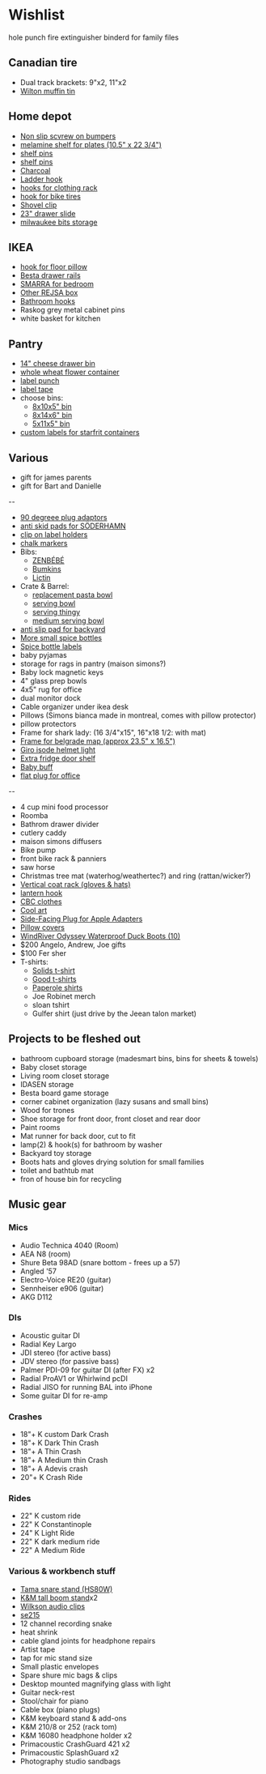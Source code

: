 # Wishlist

hole punch
fire extinguisher
binderd for family files

## Canadian tire

- Dual track brackets: 9"x2, 11"x2
- [Wilton muffin tin](https://www.canadiantire.ca/en/pdp/wilton-gourmet-choice-muffin-pan-12-cup-0420517p.html)

## Home depot

- [Non slip scvrew on bumpers](https://www.homedepot.ca/product/everbilt-7-8-inch-rubber-screw-on-bumpers-4-per-pack-/1000100248)
- [melamine shelf for plates (10.5" x 22 3/4")](https://www.homedepot.ca/product/alexandria-moulding-1-1-16-inch-x-10-1-2-inch-x-36-inch-unfinished-oak-stair-tread-2-4-mm-veneer-/1000147545)
- [shelf pins](https://www.homedepot.ca/product/richelieu--pack-of-8-3-16-in-5-mm-polycarbonate-shelf-pin-white/1000401285)
- [shelf pins](https://www.homedepot.ca/product/richelieu--pack-of-8-1-4-in-6-35-mm-plastic-shelf-pin-white/1000401281)
- [Charcoal](https://www.homedepot.ca/product/kingsford-kingsford-original-charcoal-briquettes-bbq-charcoal-for-grilling-7-26-kg/1001357500)
- [Ladder hook](https://www.homedepot.ca/product/everbilt-50-lb-capacity-ladder-and-wheelbarrow-hook-in-black/1001093822)
- [hooks for clothing rack](https://www.homedepot.ca/product/everbilt-100-lb-capacity-small-strap-hook-zinc-plated-with-vinyl-coating/1001094114)
- [hook for bike tires](https://www.homedepot.ca/product/fuller-4-inch-multi-purpose-hook-with-25-lb-capacity/1001159390)
- [Shovel clip](https://www.homedepot.ca/product/fuller-7-8-inch-spring-loaded-storage-grips-2-pack-/1001159394)
- [23" drawer slide](https://www.homedepot.ca/product/richelieu-tri-roller-drawer-slide-kit-22-3-4-in-zinc-and-white/1000401216)
- [milwaukee bits storage](https://www.homedepot.ca/product/milwaukee-tool-packout-10-compartment-low-profile-small-parts-organizer/1001242094)

## IKEA

- [hook for floor pillow](https://www.ikea.com/ca/en/p/bjaernum-hook-aluminum-40152591/)
- [Besta drawer rails](https://www.ikea.com/us/en/p/besta-drawer-runner-soft-closing-40348715/)
- [SMARRA for bedroom](https://www.ikea.com/ca/en/p/smarra-box-with-lid-natural-90348063/)
- [Other REJSA box](https://www.ikea.com/ca/en/p/rejsa-box-gray-green-metal-60457789/)
- [Bathroom hooks](https://www.ikea.com/ca/en/p/tisken-hook-with-suction-cup-white-70381275/)
- Raskog grey metal cabinet pins
- white basket for kitchen

## Pantry

- [14" cheese drawer bin](https://www.amazon.ca/Madesmart-Junk-Drawer-Organizer-Granite/dp/B0109TGL4U)
- [whole wheat flower container](https://www.amazon.ca/Starfrit-094385-002-0000-ProKeeper-Plastic-Container/dp/B07DMQY6KT)
- [label punch](https://www.amazon.ca/DYMO-12966-Mechanical-Embosser-Tape/dp/B0000AQOD3/142-7259261-6180728?psc=1)
- [label tape](https://www.amazon.ca/Embossing-Compatible-Plastic-Organizer-DYM12966/dp/B07PWBMZKS/142-7259261-6180728?psc=1)
- choose bins:
  - [8x10x5" bin](https://www.amazon.ca/InterDesign-Kitchen-Organizer-Refrigerator-Cabinet-10/dp/B00CS8DT00/142-7259261-6180728?psc=1)
  - [8x14x6" bin](https://www.amazon.ca/InterDesign-Refrigerator-Freezer-Storage-Organizer/dp/B00A17UK0C?psc=1)
  - [5x11x5" bin](https://www.amazon.ca/InterDesign-Refrigerator-Freezer-Organizer-Condiment/dp/B009L3LVNW/142-7259261-6180728?psc=1)
- [custom labels for starfrit containers](https://www.etsy.com/ca/listing/842966160/custom-vinyl-spice-jar-labels-20-font)

## Various

- gift for james parents
- gift for Bart and Danielle

--

- [90 degreee plug adaptors](https://www.amazon.ca/FIRMERST-1875W-Flat-Extension-Black/dp/B078X85TJN)
- [anti skid pads for SÖDERHAMN](https://www.amazon.ca/Scotch-SP940-NA-Gripping-1-5-Inch-Diameter/dp/B00V7UD8ZQ)
- [clip on label holders](https://www.amazon.ca/Talented-Kitchen-Organization-Solution-Removable/dp/B082Q3P4NR/142-7259261-6180728)
- [chalk markers](https://www.amazon.ca/White-Chalk-Markers-Chalkboard-Blackboard/dp/B00VKI4BDI)
- Bibs:
  - [ZENBÉBÉ](https://www.amazon.ca/ZENB%C3%89B%C3%89-Baby-Bib-Boys-Girls/dp/B08HKK78PT)
  - [Bumkins](https://www.amazon.ca/Bumkins-Waterproof-Sleeved-Hearts-Months/dp/B079G1LN65)
  - [Lictin](https://www.amazon.ca/Lictin-Pcs-Waterproof-Long-sleeved-Bibs/dp/B07Y9M5Y7L)
- Crate & Barrel:
  - [replacement pasta bowl](https://www.crateandbarrel.com/marin-matte-black-low-pasta-bowl/s467282)
  - [serving bowl](https://www.crateandbarrel.com/oven-to-table-serving-bowl-with-trivet/s441270)
  - [serving thingy](https://www.crateandbarrel.com/oven-to-table-two-part-dish-with-trivet/s244757)
  - [medium serving bowl](https://www.crateandbarrel.com/carson-medium-acacia-serving-bowl/s515602)
- [anti slip pad for backyard](https://www.amazon.ca/Stair-Treads-Non-Slip-Outdoor-Tape/dp/B07VM8K9G9/142-7259261-6180728)
- [More small spice bottles](https://www.amazon.ca/Bekith-Straight-Airtight-Plastic-Smooth/dp/B07KPBYZ5V)
- [Spice bottle labels](https://www.amazon.ca/Talented-Kitchen/b?node=14338751011)
- baby pyjamas
- storage for rags in pantry (maison simons?)
- Baby lock magnetic keys
- 4" glass prep bowls
- 4x5" rug for office
- dual monitor dock
- Cable organizer under ikea desk
- Pillows (Simons bianca made in montreal, comes with pillow protector)
- pillow protectors
- Frame for shark lady: (16 3/4"x15", 16"x18 1/2: with mat)
- [Frame for belgrade map (approx 23.5" x 16.5")](https://www.arttoframe.com/23x15-Satin-White-Frame-picture-frame/FRBW26074?page_type=E)
- [Giro isode helmet light](https://www.amazon.ca/GIRO-Sport-Vent-Light-Black/dp/B0859KZSB6)
- [Extra fridge door shelf](https://www.reliableparts.ca/product/inv_15152029)
- [Baby buff](https://www.altitude-sports.com/products/buff-baby-buff-llll-30158)
- [flat plug for office](https://www.amazon.ca/GE-Designer-Extension-Tangle-Free-42385/dp/B07JQ4F8W9)

--

- 4 cup mini food processor
- Roomba
- Bathrom drawer divider
- cutlery caddy
- maison simons diffusers
- Bike pump
- front bike rack & panniers
- saw horse
- Christmas tree mat (waterhog/weathertec?) and ring (rattan/wicker?)
- [Vertical coat rack (gloves & hats)](https://www.cb2.ca/barker-matte-black-vertical-wall-mounted-coat-rack/s348793)
- [lantern hook](https://www.crateandbarrel.com/archer-wall-mounted-lantern-hook/s445852)
- [CBC clothes](https://retrokid.ca/collections/cbc-retro)
- [Cool art](https://www.concealed-art.com/nes-art)
- [Side-Facing Plug for Apple Adapters](https://tenonedesign.com/blockhead.php)
- [Pillow covers](https://deijistudios.com/collections/linen-duvet-sets)
- [WindRiver Odyssey Waterproof Duck Boots (10)](https://www.marks.com/en/windriver-mens-odyssey-waterproof-duck-boots-103219.html)
- $200 Angelo, Andrew, Joe gifts
- $100 Fer sher
- T-shirts:
  - [Solids t-shirt](https://solids.bandcamp.com/merch)
  - [Good t-shirts](https://us.kowtowclothing.com/)
  - [Paperole shirts](https://www.paperole.com/)
  - Joe Robinet merch
  - sloan tshirt
  - Gulfer shirt (just drive by the Jeean talon market)

## Projects to be fleshed out

- bathroom cupboard storage (madesmart bins, bins for sheets & towels)
- Baby closet storage
- Living room closet storage
- IDASEN storage
- Besta board game storage
- corner cabinet organization (lazy susans and small bins)
- Wood for trones
- Shoe storage for front door, front closet and rear door
- Paint rooms
- Mat runner for back door, cut to fit
- lamp(2) & hook(s) for bathroom by washer
- Backyard toy storage
- Boots hats and gloves drying solution for small families
- toilet and bathtub mat
- fron of house bin for recycling

## Music gear

### Mics

- Audio Technica 4040 (Room)
- AEA N8 (room)
- Shure Beta 98AD (snare bottom - frees up a 57)
- Angled '57
- Electro-Voice RE20 (guitar)
- Sennheiser e906 (guitar)
- AKG D112

### DIs

- Acoustic guitar DI
- Radial Key Largo
- JDI stereo (for active bass)
- JDV stereo (for passive bass)
- Palmer PDI-09 for guitar DI (after FX) x2
- Radial ProAV1 or Whirlwind pcDI
- Radial JISO for running BAL into iPhone
- Some guitar DI for re-amp

### Crashes

- 18"+ K custom Dark Crash
- 18"+ K Dark Thin Crash
- 18"+ A Thin Crash
- 18"+ A Medium thin Crash
- 18"+ A Adevis crash
- 20"+ K Crash Ride

### Rides

- 22" K custom ride
- 22" K Constantinople
- 24" K Light Ride
- 22" K dark medium ride
- 22" A Medium Ride

### Various & workbench stuff

- [Tama snare stand (HS80W)](https://www.timpano-percussion.com/us/pied-de-caisse-claire-tama-roadpro-hs80w.html?id=43102689)
- [K&M tall boom stand](http://www.economik.com/km/21021-black/)x2
- [Wilkson audio clips](https://www.soundonsound.com/reviews/wilkinson-audio-mic-clips)
- [se215](https://www.shure.com/en-US/products/earphones/se215)
- 12 channel recording snake
- heat shrink
- cable gland joints for headphone repairs
- Artist tape
- tap for mic stand size
- Small plastic envelopes
- Spare shure mic bags & clips
- Desktop mounted magnifying glass with light
- Guitar neck-rest
- Stool/chair for piano
- Cable box (piano plugs)
- K&M keyboard stand & add-ons
- K&M 210/8 or 252 (rack tom)
- K&M 16080 headphone holder x2
- Primacoustic CrashGuard 421 x2
- Primacoustic SplashGuard x2
- Photography studio sandbags
